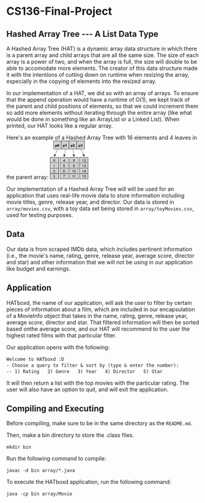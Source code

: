 # CS136-Final-Project
## Hashed Array Tree --- A List Data Type 
A Hashed Array Tree (HAT) is a dynamic array data structure in which there is a parent array and child arrays that are all the same size. The size of each array is a power of two, and when the array is full, the size will double to be able to accomodate more elements. The creator of this data structure made it with the intentions of cutting down on runtime when resizing the array, especially in the copying of elements into the resized array. 

In our implementation of a HAT, we did so with an array of arrays. To ensure that the append operation would have a runtime of O(1), we kept track of the parent and child positions of elements, so that we could increment them so add more elements without iterating through the entire array (like what would be done in something like an ArrayList or a Linked List). When printed, our HAT looks like a regular array. 


Here's an example of a Hashed Array Tree with 16 elements and 4 leaves in the parent array:
<img src="figs/HashedArrayTree16.png" width="100" height="100">


Our implementation of a Hashed Array Tree will will be used for an application that uses real-life movie data to store information including movie titles, genre, release year, and director. Our data is stored in `array/movies.csv`, with a toy data set being stored in `array/toyMovies.csv`, used for testing purposes. 

## Data
Our data is from scraped IMDb data, which includes pertinent information (i.e., the movie's name, rating, genre, release year, average score, director and star) and other information that we will not be using in our application like budget and earnings. 

## Application
HATboxd, the name of our application, will ask the user to filter by certain pieces of information about a film, which are included in our encapsulation of a MovieInfo object that takes in the name, rating, genre, release year, average score, director and star. That filtered information will then be sorted based onthe average score, and our HAT will recommend to the user the highest rated films with that particular filter. 

Our application opens with the following: 
````
Welcome to HATboxd :D
- Choose a query to filter & sort by (type & enter the number):
-- 1) Rating   2) Genre   3) Year   4) Director   5) Star
````
It will then return a list with the top movies with the particular rating. The user will also have an option to quit, and will exit the application. 

## Compiling and Executing 
Before compiling, make sure to be in the same directory as the `README.md`. 

Then, make a bin directory to store the .class files. 

````
mkdir bin 
````

Run the following command to compile: 

````
javac -d bin array/*.java
````

To execute the HATboxd application, run the following command: 

````
java -cp bin array/Movie
````
